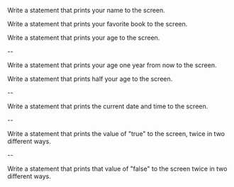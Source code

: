 Write a statement that prints your name to the screen.

Write a statement that prints your favorite book to the screen.

Write a statement that prints your age to the screen.

--

Write a statement that prints your age one year from now to the screen.

Write a statement that prints half your age to the screen.

--

Write a statement that prints the current date and time to the screen.

--

Write a statement that prints the value of "true" to the screen, twice in two different ways.

--

Write a statement that prints that value of "false" to the screen twice in two different ways.
